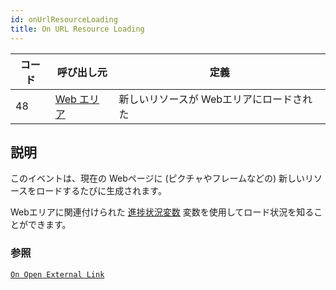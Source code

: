 ```yaml
---
id: onUrlResourceLoading
title: On URL Resource Loading
---
```


| コード | 呼び出し元                                      | 定義                     |
| --- | ------------------------------------------ | ---------------------- |
| 48  | [Web エリア](FormObjects/webArea_overview.md) | 新しいリソースが Webエリアにロードされた |

## 説明

このイベントは、現在の Webページに (ピクチャやフレームなどの)  新しいリソースをロードするたびに生成されます。

Webエリアに関連付けられた [進捗状況変数](FormObjects/properties_WebArea.md#進捗状況変数) 変数を使用してロード状況を知ることができます。

### 参照

[`On Open External Link`](onOpenExternalLink.md)